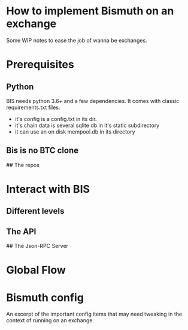 # How to implement Bismuth on an exchange

Some WIP notes to ease the job of wanna be exchanges.

# Prerequisites

## Python

BIS needs python 3.6+ and a few dependencies. It comes with classic requirements.txt files.
- it's config is a config.txt in its dir.
- it's chain data is several sqlite db in it's static subdirectory
- it can use an on disk mempool.db in its directory

## Bis is no BTC clone

## The repos



# Interact with BIS

## Different levels

## The API

## The Json-RPC Server

# Global Flow

# Bismuth config

An excerpt of the important config items that may need tweaking in the context of running on an exchange.

